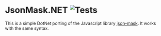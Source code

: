 # JsonMask.NET ![Tests](https://github.com/sidec15/JsonMask.NET/actions/workflows/test.yaml/badge.svg)
This is a simple DotNet porting of the Javascript library [json-mask](https://github.com/nemtsov/json-mask). It works with the same syntax.